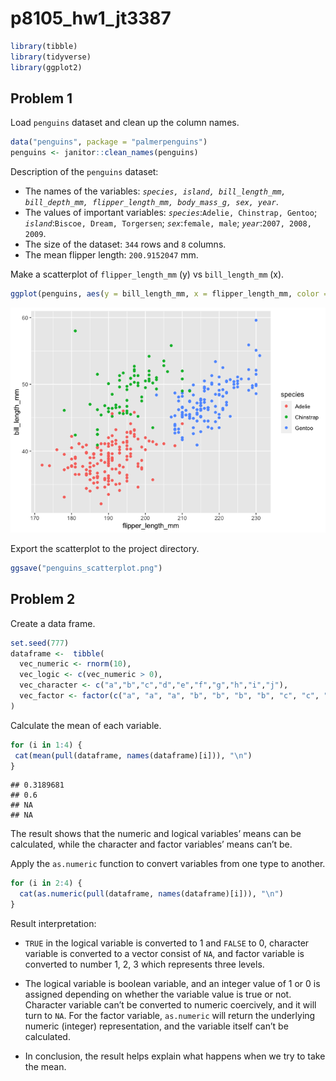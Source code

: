 p8105_hw1_jt3387
================

``` r
library(tibble)
library(tidyverse)
library(ggplot2)
```

## Problem 1

Load `penguins` dataset and clean up the column names.

``` r
data("penguins", package = "palmerpenguins")
penguins <- janitor::clean_names(penguins)
```

Description of the `penguins` dataset:

-   The names of the variables:
    *`species, island, bill_length_mm, bill_depth_mm, flipper_length_mm, body_mass_g, sex, year`*.
-   The values of important variables:
    *`species`*:`Adelie, Chinstrap, Gentoo`;
    *`island`*:`Biscoe, Dream, Torgersen`; *`sex`*:`female, male`;
    *`year`*:`2007, 2008, 2009`.
-   The size of the dataset: `344` rows and `8` columns.
-   The mean flipper length: `200.9152047` mm.

Make a scatterplot of `flipper_length_mm` (y) vs `bill_length_mm` (x).

``` r
ggplot(penguins, aes(y = bill_length_mm, x = flipper_length_mm, color = species)) + geom_point()
```

![](p8105_hw1_jt3387_files/figure-gfm/unnamed-chunk-3-1.png)<!-- -->

Export the scatterplot to the project directory.

``` r
ggsave("penguins_scatterplot.png")
```

## Problem 2

Create a data frame.

``` r
set.seed(777)
dataframe <-  tibble(
  vec_numeric <- rnorm(10),
  vec_logic <- c(vec_numeric > 0),
  vec_character <- c("a","b","c","d","e","f","g","h","i","j"),
  vec_factor <- factor(c("a", "a", "a", "b", "b", "b", "b", "c", "c", "c"))
)
```

Calculate the mean of each variable.

``` r
for (i in 1:4) {
 cat(mean(pull(dataframe, names(dataframe)[i])), "\n")
}
```

    ## 0.3189681 
    ## 0.6 
    ## NA 
    ## NA

The result shows that the numeric and logical variables’ means can be
calculated, while the character and factor variables’ means can’t be.

Apply the `as.numeric` function to convert variables from one type to
another.

``` r
for (i in 2:4) {
  cat(as.numeric(pull(dataframe, names(dataframe)[i])), "\n")
}
```

Result interpretation:

-   `TRUE` in the logical variable is converted to 1 and `FALSE` to 0,
    character variable is converted to a vector consist of `NA`, and
    factor variable is converted to number 1, 2, 3 which represents
    three levels.

-   The logical variable is boolean variable, and an integer value of 1
    or 0 is assigned depending on whether the variable value is true or
    not. Character variable can’t be converted to numeric coercively,
    and it will turn to `NA`. For the factor variable, `as.numeric` will
    return the underlying numeric (integer) representation, and the
    variable itself can’t be calculated.

-   In conclusion, the result helps explain what happens when we try to
    take the mean.
